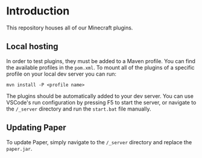 # Introduction
This repository houses all of our Minecraft plugins.

## Local hosting
In order to test plugins, they must be added to a Maven profile. You can find the available profiles in the `pom.xml`. To mount all of the plugins of a specific profile on your local dev server you can run:

```
mvn install -P <profile name>
```

The plugins should be automatically added to your dev server. You can use VSCode's run configuration by pressing F5 to start the server, or navigate to the `/_server` directory and run the `start.bat` file manually.

## Updating Paper
To update Paper, simply navigate to the `/_server` directory and replace the `paper.jar`.